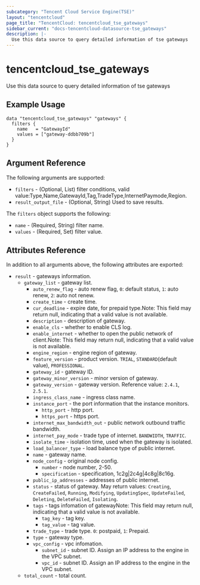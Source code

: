 ```yaml
---
subcategory: "Tencent Cloud Service Engine(TSE)"
layout: "tencentcloud"
page_title: "TencentCloud: tencentcloud_tse_gateways"
sidebar_current: "docs-tencentcloud-datasource-tse_gateways"
description: |-
  Use this data source to query detailed information of tse gateways
---
```


# tencentcloud_tse_gateways

Use this data source to query detailed information of tse gateways

## Example Usage

```hcl
data "tencentcloud_tse_gateways" "gateways" {
  filters {
    name   = "GatewayId"
    values = ["gateway-ddbb709b"]
  }
}
```

## Argument Reference

The following arguments are supported:

* `filters` - (Optional, List) filter conditions, valid value:Type,Name,GatewayId,Tag,TradeType,InternetPaymode,Region.
* `result_output_file` - (Optional, String) Used to save results.

The `filters` object supports the following:

* `name` - (Required, String) filter name.
* `values` - (Required, Set) filter value.

## Attributes Reference

In addition to all arguments above, the following attributes are exported:

* `result` - gateways information.
  * `gateway_list` - gateway list.
    * `auto_renew_flag` - auto renew flag, `0`: default status, `1`: auto renew, `2`: auto not renew.
    * `create_time` - create time.
    * `cur_deadline` - expire date, for prepaid type.Note: This field may return null, indicating that a valid value is not available.
    * `description` - description of gateway.
    * `enable_cls` - whether to enable CLS log.
    * `enable_internet` - whether to open the public network of client.Note: This field may return null, indicating that a valid value is not available.
    * `engine_region` - engine region of gateway.
    * `feature_version` - product version. `TRIAL`, `STANDARD`(default value), `PROFESSIONAL`.
    * `gateway_id` - gateway ID.
    * `gateway_minor_version` - minor version of gateway.
    * `gateway_version` - gateway version. Reference value: `2.4.1`, `2.5.1`.
    * `ingress_class_name` - ingress class name.
    * `instance_port` - the port information that the instance monitors.
      * `http_port` - http port.
      * `https_port` - https port.
    * `internet_max_bandwidth_out` - public network outbound traffic bandwidth.
    * `internet_pay_mode` - trade type of internet. `BANDWIDTH`, `TRAFFIC`.
    * `isolate_time` - isolation time, used when the gateway is isolated.
    * `load_balancer_type` - load balance type of public internet.
    * `name` - gateway name.
    * `node_config` - original node config.
      * `number` - node number, 2-50.
      * `specification` - specification, 1c2g|2c4g|4c8g|8c16g.
    * `public_ip_addresses` - addresses of public internet.
    * `status` - status of gateway. May return values: `Creating`, `CreateFailed`, `Running`, `Modifying`, `UpdatingSpec`, `UpdateFailed`, `Deleting`, `DeleteFailed`, `Isolating`.
    * `tags` - tags infomation of gatewayNote: This field may return null, indicating that a valid value is not available.
      * `tag_key` - tag key.
      * `tag_value` - tag value.
    * `trade_type` - trade type. `0`: postpaid, `1`: Prepaid.
    * `type` - gateway type.
    * `vpc_config` - vpc infomation.
      * `subnet_id` - subnet ID. Assign an IP address to the engine in the VPC subnet.
      * `vpc_id` - subnet ID. Assign an IP address to the engine in the VPC subnet.
  * `total_count` - total count.


